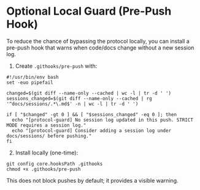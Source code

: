 # Optional Local Guard (Pre-Push Hook)

To reduce the chance of bypassing the protocol locally, you can install a pre-push hook that warns when code/docs change without a new session log.

1) Create `.githooks/pre-push` with:

```
#!/usr/bin/env bash
set -euo pipefail

changed=$(git diff --name-only --cached | wc -l | tr -d ' ')
sessions_changed=$(git diff --name-only --cached | rg '^docs/sessions/.*\.md$' -n | wc -l | tr -d ' ')

if [ "$changed" -gt 0 ] && [ "$sessions_changed" -eq 0 ]; then
  echo "[protocol-guard] No session log updated in this push. STRICT MODE requires a session log."
  echo "[protocol-guard] Consider adding a session log under docs/sessions/ before pushing."
fi
```

2) Install locally (one-time):

```
git config core.hooksPath .githooks
chmod +x .githooks/pre-push
```

This does not block pushes by default; it provides a visible warning.

